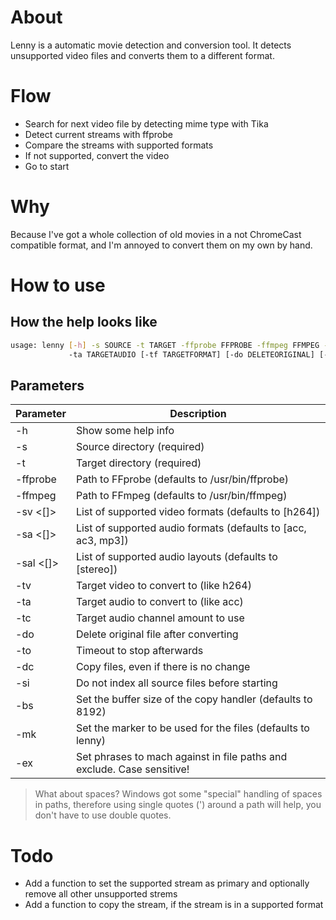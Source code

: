 # About
Lenny is a automatic movie detection and conversion tool.
It detects unsupported video files and converts them to a different format.

# Flow
- Search for next video file by detecting mime type with Tika
- Detect current streams with ffprobe
- Compare the streams with supported formats
- If not supported, convert the video
- Go to start


# Why
Because I've got a whole collection of old movies in a not ChromeCast compatible
format, and I'm annoyed to convert them on my own by hand.

# How to use

## How the help looks like

``` bash
usage: lenny [-h] -s SOURCE -t TARGET -ffprobe FFPROBE -ffmpeg FFMPEG -sv [SUPPORTEDVIDEO [SUPPORTEDVIDEO ...]] -sa [SUPPORTEDAUDIO [SUPPORTEDAUDIO ...]] -sal [SUPPORTEDAUDIOLAYOUT [SUPPORTEDAUDIOLAYOUT ...]] -tv TARGETVIDEO
             -ta TARGETAUDIO [-tf TARGETFORMAT] [-do DELETEORIGINAL] [-to TIMEOUT]
```

## Parameters

|  Parameter         | Description                                                            |
|--------------------|------------------------------------------------------------------------|
| -h                 | Show some help info                                                    |
| -s <dir>           | Source directory (required)                                            |
| -t <dir>           | Target directory (required)                                            |
| -ffprobe <file>    | Path to FFprobe (defaults to /usr/bin/ffprobe)                         |
| -ffmpeg <file>     | Path to FFmpeg (defaults to /usr/bin/ffmpeg)                           |
| -sv <[]>           | List of supported video formats (defaults to [h264])                   |
| -sa <[]>           | List of supported audio formats (defaults to [acc, ac3, mp3])          |
| -sal <[]>          | List of supported audio layouts (defaults to [stereo])                 |
| -tv <audio format> | Target video to convert to (like h264)                                 |
| -ta <audio format> | Target audio to convert to (like acc)                                  |
| -tc <audio cha.  > | Target audio channel amount to use                                     |
| -do                | Delete original file after converting                                  |
| -to                | Timeout to stop afterwards                                             |
| -dc                | Copy files, even if there is no change                                 |
| -si                | Do not index all source files before starting                          |
| -bs                | Set the buffer size of the copy handler (defaults to 8192)             |
| -mk                | Set the marker to be used for the files (defaults to lenny)            |
| -ex                | Set phrases to mach against in file paths and exclude. Case sensitive! |

>What about spaces? Windows got some "special" handling of spaces in paths, therefore
> using single quotes (') around a path will help, you don't have to use double quotes.

# Todo
- Add a function to set the supported stream as primary and optionally remove all other unsupported strems
- Add a function to copy the stream, if the stream is in a supported format
